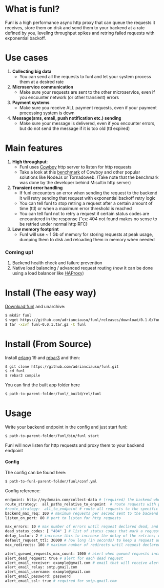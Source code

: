 # What is funl?
Funl is a high performance async http proxy that can queue the requests it receives, store them on disk and send them to your backend at a rate defined by you, leveling throughput spikes and retring failed requests with exponential backoff.  

# Use cases 
1. __Collecting big data__
   * You can send all the requests to funl and let your system process them at a desired rate
2. __Microservice communication__
   * Make sure your requests are sent to the other microservice, even if you encounter network (or other transient) errors
3. __Payment systems__
   * Make sure you receive ALL payment requests, even if your payment processing system is down
4. __Message(sms, email, push notification etc.) sending__
   * Make sure your message is delivered, even if you encounter errors, but do not send the message if it is too old (ttl expired)
   
# Main features
1. __High throughput__:  
    * Funl uses [Cowboy] http server to listen for http requests
    * Take a look at this [benchmark] of Cowboy and other popular solutions like NodeJs or Tornadoweb. (Take note that the benchmark was done by the developer behind Misultin http server)
2. __Transient error handling__
    * If funl encounters an error when sending the request to the backend it will retry sending that request with exponential backoff retry logic
    * You can tell funl to stop retring a request after a certain amount of time (ttl) or when a maximum error threshold is reached
    * You can tell funl not to retry a request if certain status codes are encountered in the response ("ex: 404 not found makes no sense to be retried under normal http RFC)
3. __Low memory footprint__
    * Funl will use ~ 1 Gb of memory for storing requests at peak usage, dumping them to disk and reloading them in memory when needed

### Coming up!
1. Backend health check and failure prevention
2. Native load balancing / advanced request routing (now it can be done using a load balancer like [HAProxy])
    
# Install (The easy way)
[Download funl] and unarchive:
```sh
$ mkdir funl
$ wget https://github.com/adrianciausu/funl/releases/download/0.1.0/funl-0.0.1.tar.gz 
$ tar -xzvf funl-0.0.1.tar.gz -C funl
```

# Install (From Source)
Install [erlang] 19 and [rebar3] and then:
```sh
$ git clone https://github.com/adrianciausu/funl.git
$ cd funl
$ rebar3 compile
```
You can find the built app folder here
```sh
$ path-to-parent-folder/funl/_build/rel/funl
```

# Usage
Write your backend endpoint in the config and just start funl:
```sh
$ path-to-parent-folder/funl/bin/funl start
```
Funl will now listen for http requests and proxy them to your backend endpoint 

#### Config
The config can be found here:
```sh
$ path-to-funl-parent-folder/funl/conf.yml
```
Config reference:
```sh
endpoint: http://mydomain.com/collect-data # (required) the backend where the requests will be routed
route_strategy:  all_paths_relative_to_enpoint  # route requests with path relative to backend (ex: ex.com/test -> ex.com/test)
#route_strategy:  all_to_endpoint # route all requests to the specific endpoint, discard path (ex: ex.com/test -> ex2.com)
backend_max_req: 100 # maximum requests per second sent to the backend (adjust to a limit your system is comfortable with)
listen_on_port: 80 # port to listen for http requests

max_errors: 10 # max number of errors until request declared dead, and alert sent
dead_status_codes: [ "404" ] # list of status codes that mark a request dead with no retry
delay_factor: 2 # increase this to increase the delay of the retries; next_delay = pow(delay_factor, current_error_count) + or - 1%
default_request_ttl: 36000 # how long (in seconds) to keep a request until declaring it dead; [integer()| none]; none => never expires; overriden by request X-Funl-Ttl header
max_redirects: 100 # maximum number of redirects until request declared as failed and retried

alert_queued_requests_max_count: 1000 # alert when queued requests increase over this limit
alert_dead_request: true # alert for each dead request
alert_email_receiver: example@gmail.com # email that will receive alerts
alert_email_relay: smtp.gmail.com 
alert_email_username: example@gmail.com
alert_email_password: password
alert_email_ssl: true # required for smtp.gmail.com
```




[rebar3]: <https://www.rebar3.org/>
[erlang]: https://www.erlang.org/
[Download funl]: https://github.com/adrianciausu/funl/releases/download/0.1.0/funl-0.0.1.tar.gz
[benchmark]: http://www.ostinelli.net/a-comparison-between-misultin-mochiweb-cowboy-nodejs-and-tornadoweb/
[HAProxy]: http://www.haproxy.org/
[Cowboy]: https://github.com/ninenines/cowboy
